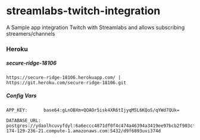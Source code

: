 # streamlabs-twitch-integration
A Sample app integration Twitch with Streamlabs and allows subscribing streamers/channels



### Heroku
##### secure-ridge-18106
    https://secure-ridge-18106.herokuapp.com/ | https://git.heroku.com/secure-ridge-18106.git

##### Config Vars
    APP_KEY:      base64:gLnOBXm+QOAOr5isk4XR6tIjyqM5L6KQoS/qYWd7QUk=
    
    DATABASE_URL: postgres://ydaolhcuvyfdyl:6a6eccc4871df0f4c474a46394a3419ee97bcb2f903cf20eb8234b530c43793c@ec2-174-129-236-21.compute-1.amazonaws.com:5432/d9f6893uvi374d
    
    
  
